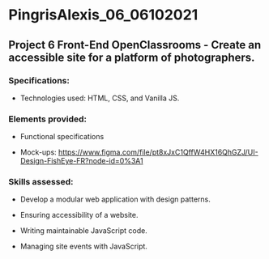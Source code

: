 # PingrisAlexis_06_06102021

## Project 6 Front-End OpenClassrooms - Create an accessible site for a platform of photographers.

### Specifications:

- Technologies used: HTML, CSS, and Vanilla JS.

### Elements provided:

- Functional specifications

- Mock-ups: https://www.figma.com/file/pt8xJxC1QffW4HX16QhGZJ/UI-Design-FishEye-FR?node-id=0%3A1


### Skills assessed:

- Develop a modular web application with design patterns.
  
- Ensuring accessibility of a website.
  
- Writing maintainable JavaScript code.

- Managing site events with JavaScript.

